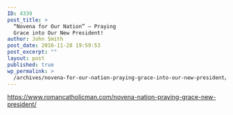 ```yaml
---
ID: 4339
post_title: >
  “Novena for Our Nation” – Praying
  Grace into Our New President!
author: John Smith
post_date: 2016-11-28 19:59:53
post_excerpt: ""
layout: post
published: true
wp_permalink: >
  /archives/novena-for-our-nation-praying-grace-into-our-new-president/
---
```

https://www.romancatholicman.com/novena-nation-praying-grace-new-president/